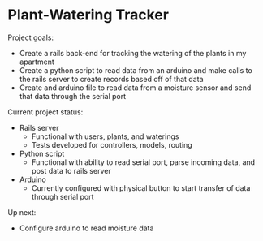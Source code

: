 # Plant-Watering Tracker

Project goals:
* Create a rails back-end for tracking the watering of the plants in my apartment
* Create a python script to read data from an arduino and make calls to the rails server to create records based off of that data
* Create and arduino file to read data from a moisture sensor and send that data through the serial port

Current project status:
* Rails server
  * Functional with users, plants, and waterings
  * Tests developed for controllers, models, routing
* Python script
  * Functional with ability to read serial port, parse incoming data, and post data to rails server
* Arduino
  * Currently configured with physical button to start transfer of data through serial port

Up next:
* Configure arduino to read moisture data
